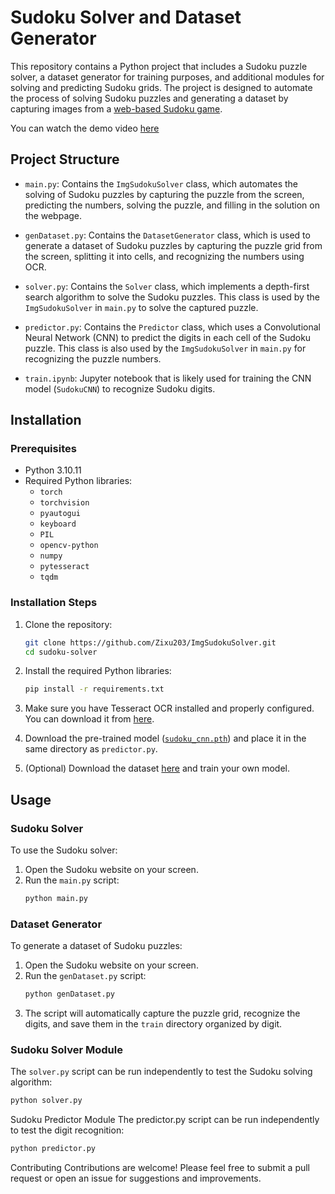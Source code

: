 # Sudoku Solver and Dataset Generator

This repository contains a Python project that includes a Sudoku puzzle solver, a dataset generator for training purposes, and additional modules for solving and predicting Sudoku grids. The project is designed to automate the process of solving Sudoku puzzles and generating a dataset by capturing images from a [web-based Sudoku game](https://www.websudoku.com).

You can watch the demo video [here](https://youtu.be/I7lTdXfyhiI)

## Project Structure

- `main.py`: Contains the `ImgSudokuSolver` class, which automates the solving of Sudoku puzzles by capturing the puzzle from the screen, predicting the numbers, solving the puzzle, and filling in the solution on the webpage.
  
- `genDataset.py`: Contains the `DatasetGenerator` class, which is used to generate a dataset of Sudoku puzzles by capturing the puzzle grid from the screen, splitting it into cells, and recognizing the numbers using OCR.

- `solver.py`: Contains the `Solver` class, which implements a depth-first search algorithm to solve the Sudoku puzzles. This class is used by the `ImgSudokuSolver` in `main.py` to solve the captured puzzle.

- `predictor.py`: Contains the `Predictor` class, which uses a Convolutional Neural Network (CNN) to predict the digits in each cell of the Sudoku puzzle. This class is also used by the `ImgSudokuSolver` in `main.py` for recognizing the puzzle numbers.

- `train.ipynb`: Jupyter notebook that is likely used for training the CNN model (`SudokuCNN`) to recognize Sudoku digits.

## Installation

### Prerequisites

- Python 3.10.11
- Required Python libraries:
  - `torch`
  - `torchvision`
  - `pyautogui`
  - `keyboard`
  - `PIL`
  - `opencv-python`
  - `numpy`
  - `pytesseract`
  - `tqdm`

### Installation Steps

1. Clone the repository:
    ```sh
    git clone https://github.com/Zixu203/ImgSudokuSolver.git
    cd sudoku-solver
    ```

2. Install the required Python libraries:
    ```sh
    pip install -r requirements.txt
    ```

3. Make sure you have Tesseract OCR installed and properly configured. You can download it from [here](https://github.com/tesseract-ocr/tesseract).

4. Download the pre-trained model ([`sudoku_cnn.pth`](https://reurl.cc/0dpvgl)) and place it in the same directory as `predictor.py`.

5. (Optional) Download the dataset [here](https://reurl.cc/g62Gkb) and train your own model.

## Usage

### Sudoku Solver

To use the Sudoku solver:

1. Open the Sudoku website on your screen.
2. Run the `main.py` script:
    ```sh
    python main.py
    ```

### Dataset Generator

To generate a dataset of Sudoku puzzles:

1. Open the Sudoku website on your screen.
2. Run the `genDataset.py` script:
    ```sh
    python genDataset.py
    ```
3. The script will automatically capture the puzzle grid, recognize the digits, and save them in the `train` directory organized by digit.

### Sudoku Solver Module

The `solver.py` script can be run independently to test the Sudoku solving algorithm:

```sh
python solver.py
```

Sudoku Predictor Module
The predictor.py script can be run independently to test the digit recognition:

```sh
python predictor.py
```

Contributing
Contributions are welcome! Please feel free to submit a pull request or open an issue for suggestions and improvements.
